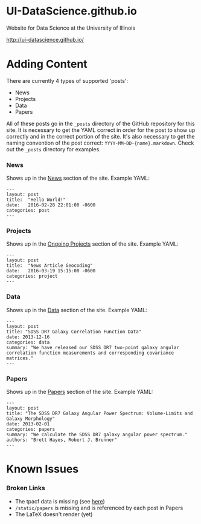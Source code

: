 # UI-DataScience.github.io

Website for Data Science at the University of Illinois

http://ui-datascience.github.io/

# Adding Content

There are currently 4 types of supported 'posts':

* News
* Projects
* Data
* Papers

All of these posts go in the `_posts` directory of the GitHub repository for this site. It is necessary to get the YAML correct in order for the post to show up correctly and in the correct portion of the site. It's also necessary to get the naming convention of the post correct: `YYYY-MM-DD-{name}.markdown`. Check out the `_posts` directory for examples.

### News

Shows up in the [News](http://ui-datascience.github.io/news) section of the site. Example YAML:

```
---
layout: post
title:  "Hello World!"
date:   2016-02-28 22:01:00 -0600
categories: post
---
```

### Projects

Shows up in the [Ongoing Projects](http://ui-datascience.github.io/projects) section of the site. Example YAML:

```
---
layout: post
title:  "News Article Geocoding"
date:   2016-03-19 15:15:00 -0600
categories: project
---
```

### Data

Shows up in the [Data](http://ui-datascience.github.io/datapage) section of the site. Example YAML: 

```
---
layout: post
title: "SDSS DR7 Galaxy Correlation Function Data"
date: 2013-12-16
categories: data
summary: "We have released our SDSS DR7 two-point galaxy angular correlation function measurements and corresponding covariance matrices."
---
```

### Papers

Shows up in the [Papers](http://ui-datascience.github.io/papers/) section of the site. Example YAML:

```
---
layout: post
title: "The SDSS DR7 Galaxy Angular Power Spectrum: Volume-Limits and Galaxy Morphology"
date: 2013-02-01
categories: papers
summary: "We calculate the SDSS DR7 galaxy angular power spectrum."
authors: "Brett Hayes, Robert J. Brunner"
---
```
# Known Issues

### Broken Links
* The tpacf data is missing (see [here](ui-datascience.github.io/data/2013/12/16/tpacf.html))
* `/static/papers` is missing and is referenced by each post in Papers
* The LaTeX doesn't render (yet)